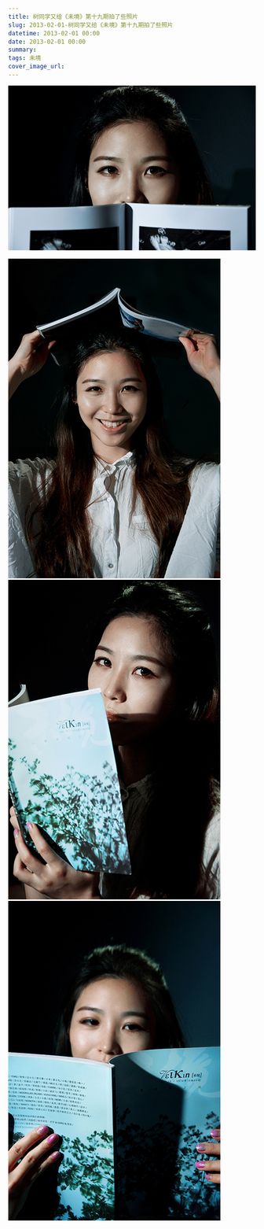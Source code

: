 ```yaml
---
title: 树同学又给《未境》第十九期拍了些照片
slug: 2013-02-01-树同学又给《未境》第十九期拍了些照片
datetime: 2013-02-01 00:00
date: 2013-02-01 00:00
summary: 
tags: 未境
cover_image_url: 
---
```

![93757-tcr5r5matre.png](../assets/2019/09/3301801597.png)
<!--more-->
![25674-ho72yjjt6d.png](../assets/2019/09/2549115728.png)
![77109-w3fjeq8kuhn.png](../assets/2019/09/4225025922.png)
![20137-gru3xq8zh1t.png](../assets/2019/09/2971720631.png)